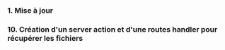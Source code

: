 ### 1. Mise à jour

### 10. Création d'un server action et d'une routes handler pour récupérer les fichiers
